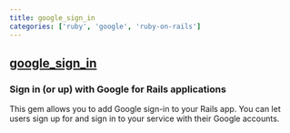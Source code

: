 ```yaml
---
title: google_sign_in
categories: ['ruby', 'google', 'ruby-on-rails']
---
```

## [google_sign_in](https://github.com/basecamp/google_sign_in)

### Sign in (or up) with Google for Rails applications


This gem allows you to add Google sign-in to your Rails app. You can let users sign up for and sign in to your service
with their Google accounts.

